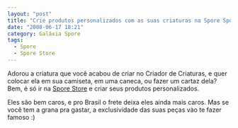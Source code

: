 ```yaml
---
layout: "post"
title: "Crie produtos personalizados com as suas criaturas na Spore Spore"
date: "2008-06-17 18:21"
category: Galáxia Spore
tags:
  - Spore
  - Spore Store
---
```

Adorou a criatura que você acabou de criar no Criador de Criaturas, e quer colocar ela em sua camiseta, em uma caneca, ou fazer um cartaz dela? Bem, é só ir na [Spore Store](http://www.zazzle.com/sporestore) e criar seus produtos personalizados.

Eles são bem caros, e pro Brasil o frete deixa eles ainda mais caros. Mas se você tem a grana pra gastar, a exclusividade das suas peças vào te fazer famoso :)
